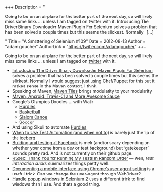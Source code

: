 +++
Description = "<p>Going to be on an airplane for the better part of the next day, so will likely miss some links … unless I am tagged on twitter with it. Introducing The Driver Binary Downloader Maven Plugin For Selenium solves a problem that has been solved a couple times but this seems the slickest. Normally I […]</p>"
Title = "A Smattering of Selenium #109"
Date = 2012-08-13
Author = "adam goucher"
AuthorLink = "https://twitter.com/adamgoucher"
+++

<p>Going to be on an airplane for the better part of the next day, so will likely miss some links &#8230; unless I am tagged on <a href="http://twitter.com/adamgoucher">twitter</a> with it.</p>
<ul>
<li><a href="http://ardesco.lazerycode.com/index.php/2012/08/introducing-the-driver-binary-downloader-maven-plugin-for-selenium/">Introducing The Driver Binary Downloader Maven Plugin For Selenium</a> solves a problem that has been solved a couple times but this seems the slickest. Normally I would suggest just using Chef/Puppet for this but it makes sense in the Maven context. I think.</li>
<li>Speaking of Maven, <a href="https://github.com/maoo/maven-tiles">Maven Tiles</a> brings modularity to your modularity</li>
<li><a href="http://levi-wilson.blogspot.ca/2012/06/maven-android-travis-ci-and-more.html">Maven, Android, Travis-CI and More Awesome Sauce</a></li>
<li>Google&#8217;s Olympics Doodles &#8230; with Watir
<ul>
<li><a href="http://filipin.eu/automating-google-hurdles">Hurdles</a></li>
<li><a href="http://filipin.eu/automating-google-basketball">Basketball</a></li>
<li><a href="http://filipin.eu/automating-google-slalom-canoe">Slalom Canoe</a></li>
<li><a href="http://filipin.eu/automating-google-soccer">Soccer</a></li>
</ul>
</li>
<li>And using Sikuli to automate <a href="http://knorrium.info/2012/08/07/automating-the-hurdles-google-doodle/">Hurdles</a></li>
<li><a href="http://www.webapptesting.com/when-to-use-test-automation-and-when-not-to/2012/08/">When to Use Test Automation (and when not to)</a> is barely just the tip of the iceberg</li>
<li><a href="https://www.facebook.com/notes/facebook-engineering/building-and-testing-at-facebook/10151004157328920">Building and testing at Facebook</a> is meh (and/or scary depending on whether your come from a dev or test background) but &#8216;gatekeeper&#8217; sounds pretty rad. And is not currently on their github page.</li>
<li><a href="http://spin.atomicobject.com/2012/08/09/rspec-thank-you-for-running-my-tests-in-random-order/">RSpec: Thank You for Running My Tests in Random Order</a> &#8212; well, <i>Test interaction sucks</i> summarizes things pretty well.</li>
<li><a href="http://ffeathers.wordpress.com/2012/08/09/documenting-a-mobile-interface-using-chromes-user-agent-setting">Documenting a mobile interface using Chrome’s user agent setting</a> is a useful trick. Can we change the user-agent through WebDriver?</li>
<li><a href="http://www.thoughtworks-studios.com/twist/2.3/help/how_do_i_handle_popup_in_selenium2.html">Handle popup windows in Selenium 2</a> uses a different trick to find windows than I use. And thats a good thing.</li>
</ul>

